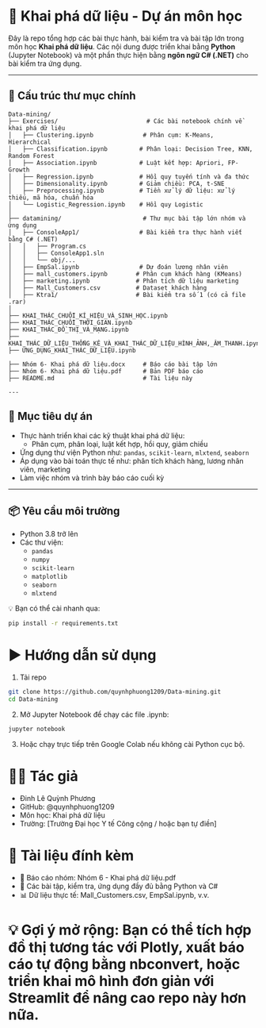 # 🧠 Khai phá dữ liệu - Dự án môn học

Đây là repo tổng hợp các bài thực hành, bài kiểm tra và bài tập lớn trong môn học **Khai phá dữ liệu**. Các nội dung được triển khai bằng **Python** (Jupyter Notebook) và một phần thực hiện bằng **ngôn ngữ C# (.NET)** cho bài kiểm tra ứng dụng.

---

## 📁 Cấu trúc thư mục chính
```plaintext
Data-mining/
├── Exercises/                         # Các bài notebook chính về khai phá dữ liệu
│   ├── Clustering.ipynb              # Phân cụm: K-Means, Hierarchical
│   ├── Classification.ipynb         # Phân loại: Decision Tree, KNN, Random Forest
│   ├── Association.ipynb            # Luật kết hợp: Apriori, FP-Growth
│   ├── Regression.ipynb             # Hồi quy tuyến tính và đa thức
│   ├── Dimensionality.ipynb         # Giảm chiều: PCA, t-SNE
│   ├── Preprocessing.ipynb          # Tiền xử lý dữ liệu: xử lý thiếu, mã hóa, chuẩn hóa
│   └── Logistic_Regression.ipynb    # Hồi quy Logistic
│
├── datamining/                       # Thư mục bài tập lớn nhóm và ứng dụng
│   ├── ConsoleApp1/                 # Bài kiểm tra thực hành viết bằng C# (.NET)
│   │   ├── Program.cs
│   │   ├── ConsoleApp1.sln
│   │   └── obj/...
│   ├── EmpSal.ipynb                 # Dự đoán lương nhân viên
│   ├── mall_customers.ipynb        # Phân cụm khách hàng (KMeans)
│   ├── marketing.ipynb             # Phân tích dữ liệu marketing
│   ├── Mall_Customers.csv          # Dataset khách hàng
│   ├── Ktra1/                      # Bài kiểm tra số 1 (có cả file .rar)
│
├── KHAI_THÁC_CHUỖI_KÍ_HIỆU_VÀ_SINH_HỌC.ipynb
├── KHAI_THÁC_CHUỖI_THỜI_GIAN.ipynb
├── KHAI_THÁC_ĐỒ_THỊ_VÀ_MẠNG.ipynb
├── KHAI_THÁC_DỮ_LIỆU_THỐNG_KÊ_VÀ_KHAI_THÁC_DỮ_LIỆU_HÌNH_ẢNH,_ÂM_THANH.ipynb
├── ỨNG_DỤNG_KHAI_THÁC_DỮ_LIỆU.ipynb

├── Nhóm 6- Khai phá dữ liệu.docx     # Báo cáo bài tập lớn
├── Nhóm 6- Khai phá dữ liệu.pdf      # Bản PDF báo cáo
├── README.md                         # Tài liệu này

---
```
## 🎯 Mục tiêu dự án

- Thực hành triển khai các kỹ thuật khai phá dữ liệu:
  - Phân cụm, phân loại, luật kết hợp, hồi quy, giảm chiều
- Ứng dụng thư viện Python như: `pandas`, `scikit-learn`, `mlxtend`, `seaborn`
- Áp dụng vào bài toán thực tế như: phân tích khách hàng, lương nhân viên, marketing
- Làm việc nhóm và trình bày báo cáo cuối kỳ

---

## 📦 Yêu cầu môi trường

- Python 3.8 trở lên
- Các thư viện:
  - `pandas`
  - `numpy`
  - `scikit-learn`
  - `matplotlib`
  - `seaborn`
  - `mlxtend`

💡 Bạn có thể cài nhanh qua:
```bash
pip install -r requirements.txt
```
# ▶️ Hướng dẫn sử dụng
1. Tải repo
```bash
git clone https://github.com/quynhphuong1209/Data-mining.git
cd Data-mining
```
2. Mở Jupyter Notebook để chạy các file .ipynb:
```bash
jupyter notebook
```
3. Hoặc chạy trực tiếp trên Google Colab nếu không cài Python cục bộ.

# 👩‍💻 Tác giả
- Đinh Lê Quỳnh Phương
- GitHub: @quynhphuong1209
- Môn học: Khai phá dữ liệu
- Trường: [Trường Đại học Y tế Công cộng / hoặc bạn tự điền]

# 📎 Tài liệu đính kèm
- 📄 Báo cáo nhóm: Nhóm 6 - Khai phá dữ liệu.pdf
- 🧾 Các bài tập, kiểm tra, ứng dụng đầy đủ bằng Python và C#
- 📊 Dữ liệu thực tế: Mall_Customers.csv, EmpSal.ipynb, v.v.

# 💡 Gợi ý mở rộng: Bạn có thể tích hợp đồ thị tương tác với Plotly, xuất báo cáo tự động bằng nbconvert, hoặc triển khai mô hình đơn giản với Streamlit để nâng cao repo này hơn nữa.
